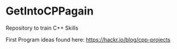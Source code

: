 # GetIntoCPPagain
Repository to train C++ Skills 

First Program ideas found here: https://hackr.io/blog/cpp-projects 
